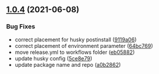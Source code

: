 ## [1.0.4](https://github.com/abillionveg/react-moengage/compare/v1.0.3...v1.0.4) (2021-06-08)


### Bug Fixes

* correct placement for husky postinstall ([9119a06](https://github.com/abillionveg/react-moengage/commit/9119a0663ba4bd97bd263dd45476a60db68b5d57))
* correct placement of environment parameter ([64bc769](https://github.com/abillionveg/react-moengage/commit/64bc76917168546aa83ef13b8b89f180af2feda8))
* move release.yml to workflows folder ([eb05882](https://github.com/abillionveg/react-moengage/commit/eb058820153b43166ec974fbd807136796bbe6cd))
* update husky config ([5ce8e79](https://github.com/abillionveg/react-moengage/commit/5ce8e796314057c57f96e1f06105a865edc62208))
* update package name and repo ([a0b2862](https://github.com/abillionveg/react-moengage/commit/a0b28625f17b370f1a62fd61f06ec8db097d7af7))

